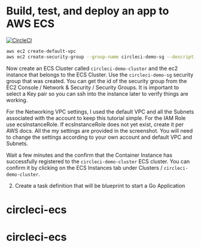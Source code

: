 # Build, test, and deploy an app to AWS ECS

[![CircleCI](https://circleci.com/gh/daumie/circleci-ecs.svg?style=svg)](https://circleci.com/gh/daumie/circleci-ecs)

```bash
aws ec2 create-default-vpc
aws ec2 create-security-group --group-name circleci-demo-sg --description "Circle CI Demo Security Group"
```

Now create an ECS Cluster called `circleci-demo-cluster` and the ec2 instance that belongs to the ECS Cluster. Use the `circleci-demo-sg` security group that was created. You can get the id of the security group from the EC2 Console / Network & Security / Security Groups. It is important to select a Key pair so you can ssh into the instance later to verify things are working.

For the Networking VPC settings, I used the default VPC and all the Subnets associated with the account to keep this tutorial simple. For the IAM Role use ecsInstanceRole. If ecsInstanceRole does not yet exist, create it per AWS docs. All the my settings are provided in the screenshot. You will need to change the settings according to your own account and default VPC and Subnets.

Wait a few minutes and the confirm that the Container Instance has successfully registered to the `circleci-demo-cluster` ECS cluster. You can confirm it by clicking on the ECS Instances tab under Clusters / `circleci-demo-cluster`.

2. Create a task definition that will be blueprint to start a Go Application


# circleci-ecs
# circleci-ecs
